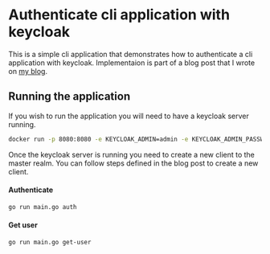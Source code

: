 # Authenticate cli application with keycloak

This is a simple cli application that demonstrates how to authenticate a cli application with keycloak. Implementaion is part of a blog post that I wrote on [my blog]().

## Running the application

If you wish to run the application you will need to have a keycloak server running.
```bash
docker run -p 8080:8080 -e KEYCLOAK_ADMIN=admin -e KEYCLOAK_ADMIN_PASSWORD=admin quay.io/Keycloak/Keycloak:25.0.2 start-dev  
```

Once the keycloak server is running you need to create a new client to the master realm. You can follow steps defined in the blog post to create a new client.

#### Authenticate
```bash
go run main.go auth
```
#### Get user
```bash
go run main.go get-user
```
